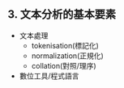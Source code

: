 ## 3. 文本分析的基本要素
* 文本處理
  * tokenisation(標記化) 
  * normalization(正規化)
  * collation(對照/理序)
* 數位工具/程式語言
